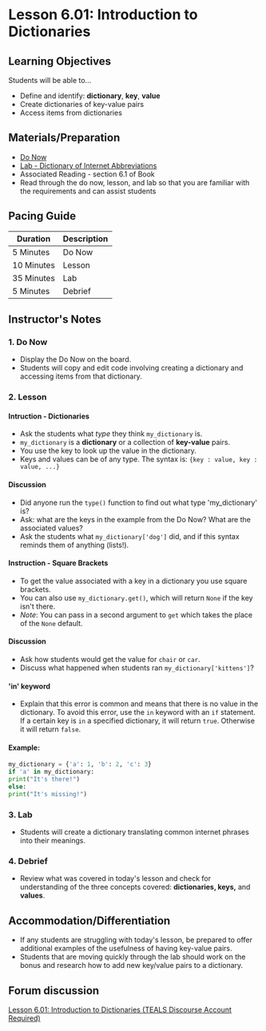 # Lesson 6.01: Introduction to Dictionaries

## Learning Objectives
Students will be able to...

* Define and identify: **dictionary**, **key**, **value**
* Create dictionaries of key-value pairs
* Access items from dictionaries

## Materials/Preparation
* [Do Now]
* [Lab - Dictionary of Internet Abbreviations]
* Associated Reading - section 6.1 of Book
*  Read through the do now, lesson, and lab so that you are familiar with the requirements and can assist students

## Pacing Guide
| **Duration**   | **Description** |
| ---------- | ----------- |
| 5 Minutes  | Do Now      |
| 10 Minutes | Lesson      |
| 35 Minutes | Lab         |
| 5 Minutes | Debrief     |

## Instructor's Notes

### 1. Do Now
* Display the Do Now on the board.
* Students will copy and edit code involving creating a dictionary and accessing items from that dictionary.

### 2. Lesson

#### Intruction - Dictionaries
* Ask the students what *type* they think `my_dictionary` is. 
* `my_dictionary` is a **dictionary** or a collection of **key-value** pairs. 
* You use the key to look up the value in the dictionary. 
* Keys and values can be of any type. The syntax is: `{key : value, key : value, ...}` 

#### Discussion
* Did anyone run the `type()` function to find out what type 'my_dictionary' is? 
* Ask: what are the keys in the example from the Do Now? What are the associated values? 
* Ask the students what `my_dictionary['dog']` did, and if this syntax reminds them of anything (lists!).

#### Instruction - Square Brackets
* To get the value associated with a key in a dictionary you use square brackets.
* You can also use `my_dictionary.get()`, which will return `None` if the key isn't there. 
* *Note*: You can pass in a second argument to `get` which takes the place of the `None` default.

#### Discussion
* Ask how students would get the value for `chair` or `car`.
* Discuss what happened when students ran `my_dictionary['kittens']`? 

#### 'in' keyword
* Explain that this error is common and means that there is no value in the dictionary. To avoid this error, use the `in` keyword with an `if` statement. If a certain key is `in` a specified dictionary, it will return `true`. Otherwise it will return `false`.

#### Example:

 ```python
 my_dictionary = {'a': 1, 'b': 2, 'c': 3}
 if 'a' in my_dictionary:
 print("It's there!")
 else:
 print("It's missing!")
 ```

### 3. Lab
* Students will create a dictionary translating common internet phrases into their meanings.

### 4. Debrief
* Review what was covered in today's lesson and check for understanding of the three concepts covered: **dictionaries, keys,** and **values**.

## Accommodation/Differentiation
* If any students are struggling with today's lesson, be prepared to offer additional examples of the usefulness of having key-value pairs. 
* Students that are moving quickly through the lab should work on the bonus and research how to add new key/value pairs to a dictionary.

## Forum discussion
[Lesson 6.01: Introduction to Dictionaries (TEALS Discourse Account Required)](https://forums.tealsk12.org/c/2nd-semester-unit-6-dictionaries/lesson-6-01-introduction-to-dictionaries)

[Do Now]: do_now.md
[Lab - Dictionary of Internet Abbreviations]: lab.md
